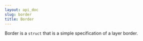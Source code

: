 ```yaml
---
layout: api_doc
slug: border
title: Border
---
```


Border is a `struct` that is a simple specification of a layer border.
